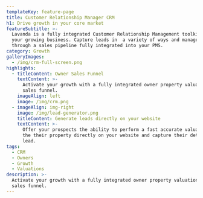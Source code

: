 ```yaml
---
templateKey: feature-page
title: Customer Relationship Manager CRM
h1: Drive growth in your core market
featureSubtitle: >-
  Lavanda is a fully integrated Customer Relationship Management toolkit for
  your growing business. Capture leads in  a variety of ways and manage them
  through a sales pipeline fully integrated into your PMS.
category: Growth
galleryImages:
  - /img/crm-full-screen.png
highlights:
  - titleContent: Owner Sales Funnel
    textContent: >-
      Activate your growth with a fully integrated owner property valuation and
      sales funnel.
    imageAlign: left
    image: /img/crm.png
  - imageAlign: img-right
    image: /img/lead-generator.png
    titleContent: Generate leads directly on your website
    textContent: >-
      Offer your prospects the ability to perform a fast accurate valuation of
      the their property directly on your website and capture their details as a
      lead. 
tags:
  - CRM
  - Owners
  - Growth
  - Valuations
description: >-
  Activate your growth with a fully integrated owner property valuation and
  sales funnel.
---
```

